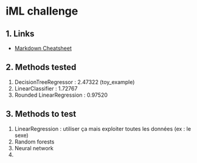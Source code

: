 # iML challenge

## 1. Links

- [Markdown Cheatsheet](https://github.com/adam-p/markdown-here/wiki/Markdown-Cheatsheet)

## 2. Methods tested

1. DecisionTreeRegressor : 2.47322 (toy_example)
2. LinearClassifier : 1.72767
3. Rounded LinearRegression : 0.97520

## 3. Methods to test

1. LinearRegression : utiliser ça mais exploiter toutes les données (ex : le sexe)
2. Random forests
3. Neural network
4. 
